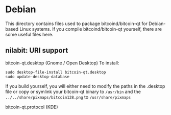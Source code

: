 
Debian
====================
This directory contains files used to package bitcoind/bitcoin-qt
for Debian-based Linux systems. If you compile bitcoind/bitcoin-qt yourself, there are some useful files here.

## nilabit: URI support ##


bitcoin-qt.desktop  (Gnome / Open Desktop)
To install:

	sudo desktop-file-install bitcoin-qt.desktop
	sudo update-desktop-database

If you build yourself, you will either need to modify the paths in
the .desktop file or copy or symlink your bitcoin-qt binary to `/usr/bin`
and the `../../share/pixmaps/bitcoin128.png` to `/usr/share/pixmaps`

bitcoin-qt.protocol (KDE)

